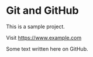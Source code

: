 # Git and GitHub
This is a sample project.

Visit https://www.example.com

Some text written here on GitHub.
